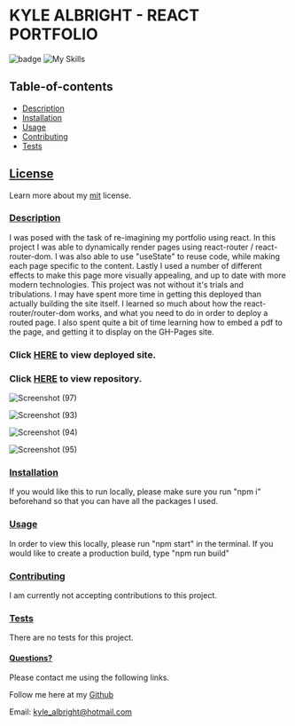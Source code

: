 # KYLE ALBRIGHT - REACT PORTFOLIO
  ![badge](https://img.shields.io/badge/License-mit-blueviolet.svg) 
  ![My Skills](https://skillicons.dev/icons?i=html,css,js,react,github&theme=dark)
  
   
  
  
  ## Table-of-contents

* [Description](#Description)
* [Installation](#Installation)
* [Usage](#Usage)
* [Contributing](#Contributing)
* [Tests](#Tests)

 ## [License](#table-of-contents)
Learn more about my [mit](https://choosealicense.com/licenses/mit) license. 

### [Description](#table-of-contents)
I was posed with the task of re-imagining my portfolio using react. In this project I was able to dynamically render pages using react-router / react-router-dom. I was also able to use "useState" to reuse code, while making each page specific to the content.  Lastly I used a number of different effects to make this page more visually appealing, and up to date with more modern technologies. This project was not without it's trials and tribulations. I may have spent more time in getting this deployed than actually building the site itself. I learned so much about how the react-router/router-dom works, and what you need to do in order to deploy a routed page. I also spent quite a bit of time learning how to embed a pdf to the page, and getting it to display on the GH-Pages site. 


### Click [HERE](https://kylealbright.github.io/ReactPortfolio/#/) to view deployed site.

### Click [HERE](https://github.com/KyleAlbright/ReactPortfolio) to view repository. 


![Screenshot (97)](https://user-images.githubusercontent.com/110487869/220709338-48b653d0-42cd-4d7b-ad75-1e929d76d496.png)

![Screenshot (93)](https://user-images.githubusercontent.com/110487869/220709481-60fd4398-bb29-4811-9f4a-8f9b4a5c9640.png)

![Screenshot (94)](https://user-images.githubusercontent.com/110487869/220709656-81d1c312-9dae-4069-a87c-8a8eead0b174.png)

![Screenshot (95)](https://user-images.githubusercontent.com/110487869/220709844-f7655a2d-bd81-480a-95b6-ac78a52960ef.png)


### [Installation](#table-of-contents)
If you would like this to run locally, please make sure you run "npm i" beforehand so that you can have all the packages I used. 



### [Usage](#table-of-contents)
In order to view this locally, please run "npm start" in the terminal. If you would like to create a production build, type "npm run build"



### [Contributing](#table-of-contents)
I am currently not accepting contributions to this project.



### [Tests](#table-of-contents)
There are no tests for this project.




#### [Questions?](#table-of-contents)
Please contact me using the following links.

Follow me here at my [Github](https://github.com/KyleAlbright) 

Email: kyle_albright@hotmail.com
